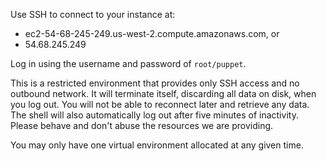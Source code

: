 Use SSH to connect to your instance at:

* ec2-54-68-245-249.us-west-2.compute.amazonaws.com, or
* 54.68.245.249

Log in using the username and password of <code>root/puppet</code>.

This is a restricted environment that provides only SSH access and no outbound network. It will terminate itself, discarding all data on disk, when you log out. You will not be able to reconnect later and retrieve any data. The shell will also automatically log out after five minutes of inactivity. Please behave and don't abuse the resources we are providing.

You may only have one virtual environment allocated at any given time.
